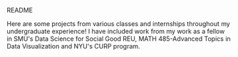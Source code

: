 README

Here are some projects from various classes and internships throughout my undergraduate experience!
I have included work from my work as a fellow in SMU's Data Science for Social Good REU, MATH 485-Advanced Topics in Data Visualization and NYU's CURP program. 
